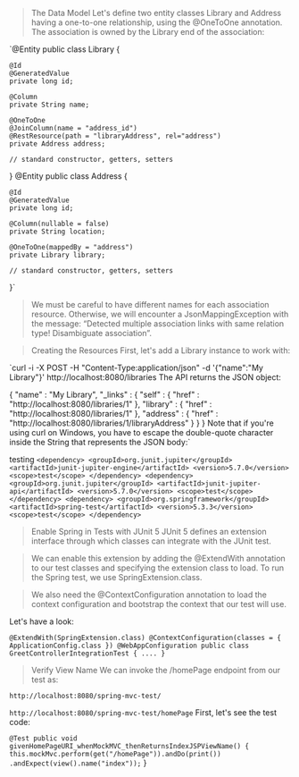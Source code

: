 > The Data Model
Let's define two entity classes Library and Address having a one-to-one relationship, using the @OneToOne annotation. The association is owned by the Library end of the association:

`@Entity
public class Library {

    @Id
    @GeneratedValue
    private long id;

    @Column
    private String name;

    @OneToOne
    @JoinColumn(name = "address_id")
    @RestResource(path = "libraryAddress", rel="address")
    private Address address;
    
    // standard constructor, getters, setters
}
@Entity
public class Address {

    @Id
    @GeneratedValue
    private long id;

    @Column(nullable = false)
    private String location;

    @OneToOne(mappedBy = "address")
    private Library library;

    // standard constructor, getters, setters
}`


> We must be careful to have different names for each association resource. Otherwise, we will encounter a JsonMappingException with the message: “Detected multiple association links with same relation type! Disambiguate association”.



> Creating the Resources
First, let's add a Library instance to work with:

`curl -i -X POST -H "Content-Type:application/json" 
  -d '{"name":"My Library"}' http://localhost:8080/libraries
The API returns the JSON object:

{
  "name" : "My Library",
  "_links" : {
    "self" : {
      "href" : "http://localhost:8080/libraries/1"
    },
    "library" : {
      "href" : "http://localhost:8080/libraries/1"
    },
    "address" : {
      "href" : "http://localhost:8080/libraries/1/libraryAddress"
    }
  }
}
Note that if you're using curl on Windows, you have to escape the double-quote character inside the String that represents the JSON body:`


testing 
`<dependency>
    <groupId>org.junit.jupiter</groupId>
    <artifactId>junit-jupiter-engine</artifactId>
    <version>5.7.0</version>
    <scope>test</scope>
</dependency>
<dependency>
    <groupId>org.junit.jupiter</groupId>
    <artifactId>junit-jupiter-api</artifactId>
    <version>5.7.0</version>
    <scope>test</scope>
</dependency>
<dependency>
    <groupId>org.springframework</groupId>
    <artifactId>spring-test</artifactId>
    <version>5.3.3</version>
    <scope>test</scope>
</dependency>`




>  Enable Spring in Tests with JUnit 5
JUnit 5 defines an extension interface through which classes can integrate with the JUnit test.

> We can enable this extension by adding the @ExtendWith annotation to our test classes and specifying the extension class to load. To run the Spring test, we use SpringExtension.class.

> We also need the @ContextConfiguration annotation to load the context configuration and bootstrap the context that our test will use.

Let's have a look:

`@ExtendWith(SpringExtension.class)
@ContextConfiguration(classes = { ApplicationConfig.class })
@WebAppConfiguration
public class GreetControllerIntegrationTest {
    ....
}`

> Verify View Name
We can invoke the /homePage endpoint from our test as:

`http://localhost:8080/spring-mvc-test/`


`http://localhost:8080/spring-mvc-test/homePage`
First, let's see the test code:

`@Test
public void givenHomePageURI_whenMockMVC_thenReturnsIndexJSPViewName() {
    this.mockMvc.perform(get("/homePage")).andDo(print())
      .andExpect(view().name("index"));`
}